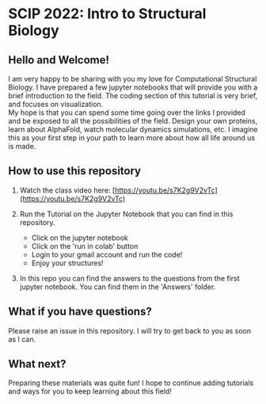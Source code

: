 # SCIP 2022: Intro to Structural Biology 

## Hello and Welcome! 

I am very happy to be sharing with you my love for Computational Structural Biology. 
I have prepared a few jupyter notebooks that will provide you with a brief introduction to the field. 
The coding section of this tutorial is very brief, and focuses on visualization.  
My hope is that you can spend some time going over the links I provided and be exposed to all the possibilities of the field. 
Design your own proteins, learn about AlphaFold, watch molecular dynamics simulations, etc. 
I imagine this as your first step in your path to learn more about how all life around us is made. 


## How to use this repository 

1. Watch the class video here: [https://youtu.be/s7K2g9V2vTc](https://youtu.be/s7K2g9V2vTc)
2. Run the Tutorial on the Jupyter Notebook that you can find in this repository. 
   - Click on the jupyter notebook
   - Click on the 'run in colab' button
   - Login to your gmail account and run the code!
   - Enjoy your structures!

3. In this repo you can find the answers to the questions from the first jupyter notebook. You can find them in the 'Answers' folder. 


## What if you have questions? 

Please raise an issue in this repository. I will try to get back to you as soon as I can. 

## What next?

Preparing these materials was quite fun! I hope to continue adding tutorials and ways for you to keep learning about this field!


